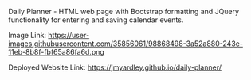 Daily Planner - HTML web page with Bootstrap formatting and JQuery functionality for entering and saving calendar events.

Image Link: https://user-images.githubusercontent.com/35856061/98868498-3a52a880-243e-11eb-8b8f-fbf65a86fa6d.png

Deployed Website Link: https://jmyardley.github.io/daily-planner/